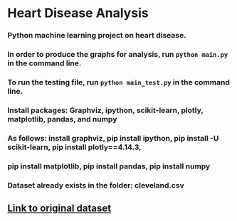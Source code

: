 # Heart Disease Analysis

### Python machine learning project on heart disease.

### In order to produce the graphs for analysis, run `python main.py` in the command line.

### To run the testing file, run `python main_test.py` in the command line.

### Install packages: Graphviz, ipython, scikit-learn, plotly, matplotlib, pandas, and numpy

### As follows: install graphviz, pip install ipython, pip install -U scikit-learn, pip install plotly==4.14.3, 
### pip install matplotlib, pip install pandas, pip install numpy

### Dataset already exists in the folder: cleveland.csv

## [Link to original dataset](https://archive.ics.uci.edu/ml/datasets/Heart+Disease)
